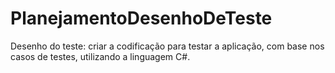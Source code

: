 # PlanejamentoDesenhoDeTeste
Desenho do teste: criar a codificação para testar a aplicação, com base nos casos de testes, utilizando a linguagem C#.
